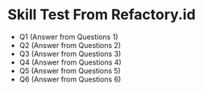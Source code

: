 # Skill Test From Refactory.id

- Q1 (Answer from Questions 1)
- Q2 (Answer from Questions 2)
- Q3 (Answer from Questions 3)
- Q4 (Answer from Questions 4)
- Q5 (Answer from Questions 5)
- Q6 (Answer from Questions 6)
